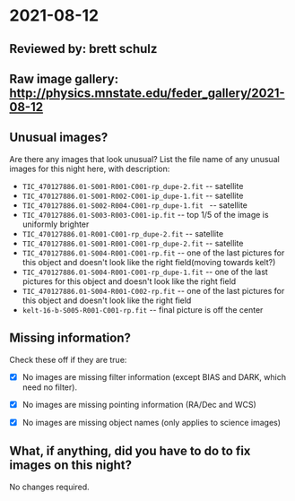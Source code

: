 # 2021-08-12

## Reviewed by:   brett schulz

## Raw image gallery: http://physics.mnstate.edu/feder_gallery/2021-08-12

## Unusual images?

Are there any images that look unusual? List the file name of any unusual images for this night here, with description:

+ `TIC_470127886.01-S001-R001-C001-rp_dupe-2.fit` -- satellite
+ `TIC_470127886.01-S001-R002-C001-ip_dupe-1.fit` -- satellite
+ `TIC_470127886.01-S002-R004-C001-rp_dupe-1.fit ` -- satellite
+ `TIC_470127886.01-S003-R003-C001-ip.fit` -- top 1/5 of the image is uniformly brighter
+ `TIC_470127886.01-R001-C001-rp_dupe-2.fit` -- satellite
+ `TIC_470127886.01-S001-R001-C001-rp_dupe-2.fit` -- satellite
+ `TIC_470127886.01-S004-R001-C001-rp.fit` -- one of the last pictures for this object and doesn't look like the right field(moving towards kelt?)
+ `TIC_470127886.01-S004-R001-C001-rp_dupe-1.fit` -- one of the last pictures for this object and doesn't look like the right field
+ `TIC_470127886.01-S004-R001-C002-rp.fit` -- one of the last pictures for this object and doesn't look like the right field
+ `kelt-16-b-S005-R001-C001-rp.fit` -- final picture is off the center

## Missing information?

Check these off if they are true:

- [x] No images are missing filter information (except BIAS and DARK, which need no filter).
- [x] No images are missing pointing information (RA/Dec and WCS)
- [x] No images are missing object names (only applies to science images)



## What, if anything, did you have to do to fix images on this night?

No changes required.

